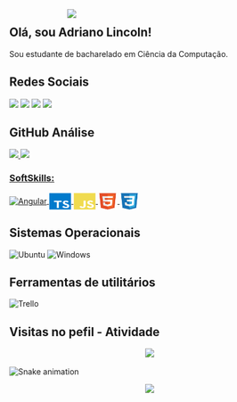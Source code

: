 <img src="https://raw.githubusercontent.com/MicaelliMedeiros/micaellimedeiros/master/image/computer-illustration.png" min-width="400px" max-width="400px" width="400px" align="right">

## Olá, sou Adriano Lincoln!

Sou estudante de bacharelado em Ciência da Computação.


## **Redes Sociais**

<div>
 <a href = "https://api.whatsapp.com/send?phone=55819862339876&text=Enviar%20mensagem%20para%20Adriano%20Lincoln"> <img height="20" src = "https://img.shields.io/badge/WhatsApp-25D366?style=for-the-badge&logo=whatsapp&logoColor=white"></a> 
 <a href = "mailto: drilincoln83@gmail.com"> <img height="20" src = "https://img.shields.io/badge/gmail-D14836?style=for-the-badge&logo=gmail&logoColor=white"></a>
 <a href="https://github.com/"> <img height="25em" src="https://img.shields.io/badge/GitHub-100000?style=for-the-badge&logo=github&logoColor=white"></a>
<a href="http://www.linkedin.com/in/adrianolincoln"> <img height="23em" src="https://img.shields.io/badge/LinkedIn-0077B5?style=for-the-badge&logo=linkedin&logoColor=white" ></a>

</div>
  
  ## GitHub Análise

<div align="start">
  <a href="https://github.com/lincolnbuk">
  <img height="180em" src="https://github-readme-stats.vercel.app/api?username=lincolnbuk&show_icons=true&theme=dracula&include_all_commits=true&count_private=true"/>
  <img height="180em" src="https://github-readme-stats.vercel.app/api/top-langs/?username=lincolnbuk&layout=compact&langs_count=7&theme=dracula"/>

   </div>
 
 
<div style="display: inline_block">
  <h3> SoftSkills: </h3>
   <img align="center" alt="Angular" height="30" width="30" src="https://cdn.worldvectorlogo.com/logos/angular-icon.svg">
   <img align="center" alt="TS" height="30" width="40" src="https://raw.githubusercontent.com/devicons/devicon/master/icons/typescript/typescript-plain.svg">
   <img align="center" alt="JS" height="30" width="40" src="https://raw.githubusercontent.com/devicons/devicon/master/icons/javascript/javascript-plain.svg">
   <img align="center" alt="Dj-HTML" height="30" width="35" src="https://raw.githubusercontent.com/devicons/devicon/master/icons/html5/html5-original.svg">
   <img align="center" alt="Dj-CSS" height="30" width="35" src="https://raw.githubusercontent.com/devicons/devicon/master/icons/css3/css3-original.svg">
  </a>
  </a>
 </div>
 
 </div>
 
  ## **Sistemas Operacionais**  
  
  ![Ubuntu](https://img.shields.io/badge/-Ubuntu-333333?style=flat&logo=Ubuntu)
  ![Windows](https://img.shields.io/badge/-Windows-333333?style=flat&logo=Windows&logoColor=0078D6)

  </div>
  
  ## **Ferramentas de utilitários**
  
  ![Trello](https://img.shields.io/badge/-Trello-333333?style=flat&logo=trello&logoColor=0052CC)
  
<div>
   
## **Visitas no pefil - Atividade** 
<p align="center" >   
  <img src="https://profile-counter.glitch.me/lincolnbuk/count.svg" />  
</p>
 

![Snake animation](https://github.com/lincolnbuk/blob/output/github-contribution-grid-snake.svg)
  
<div align="center">
  <img height="200em" src="https://github-profile-summary-cards.vercel.app/api/cards/profile-details?username=lincolnbuk&theme=solarized_dark"/>
</div>
